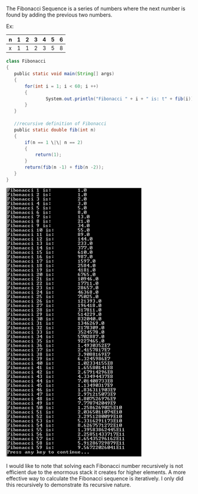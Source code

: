 The Fibonacci Sequence is a series of numbers where the next number is found by
adding the previous two numbers.

Ex:

| n | 1 | 2 | 3 | 4 | 5 | 6 |
|---|---|---|---|---|---|---|
| x | 1 | 1 | 2 | 3 | 5 | 8 |



```java
class Fibonacci
{
   public static void main(String[] args)
   {
       for(int i = 1; i < 60; i ++)
       {
               System.out.println("Fibonacci " + i + " is: t" + fib(i));
       }
   }

   //recursive definition of Fibonacci
   public static double fib(int n)
   {
       if(n == 1 \|\| n == 2)
       {
           return(1);
       }
       return(fib(n -1) + fib(n -2));
   }
}
```

![](media/088cc48e754c1b99e0fcd5a5eddb9d64.png)

I would like to note that solving each Fibonacci number recursively is not
efficient due to the enormous stack it creates for higher elements. A more
effective way to calculate the Fibonacci sequence is iteratively. I only did
this recursively to demonstrate its recursive nature.
